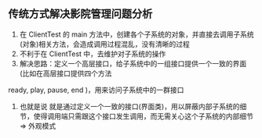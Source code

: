 ## 传统方式解决影院管理问题分析

1.  在 ClientTest 的 main 方法中，创建各个子系统的对象，并直接去调用子系统(对象)相关方法，会造成调用过程混乱，没有清晰的过程
2.  不利于在 ClientTest 中，去维护对子系统的操作
3.  解决思路：定义一个高层接口，给子系统中的一组接口提供一个一致的界面(比如在高层接口提供四个方法

ready, play, pause, end )，用来访问子系统中的一群接口

1.  也就是说 就是通过定义一个一致的接口(界面类)，用以屏蔽内部子系统的细节，使得调用端只需跟这个接口发生调用，而无需关心这个子系统的内部细节 =&gt; 外观模式